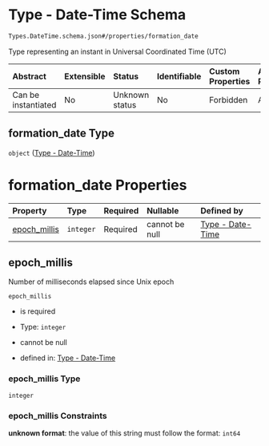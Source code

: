 # Type - Date-Time Schema

```txt
Types.DateTime.schema.json#/properties/formation_date
```

Type representing an instant in Universal Coordinated Time (UTC)

| Abstract            | Extensible | Status         | Identifiable | Custom Properties | Additional Properties | Access Restrictions | Defined In                                                                          |
| :------------------ | :--------- | :------------- | :----------- | :---------------- | :-------------------- | :------------------ | :---------------------------------------------------------------------------------- |
| Can be instantiated | No         | Unknown status | No           | Forbidden         | Allowed               | none                | [Issuer.schema.json\*](../schema/objects/Issuer.schema.json "open original schema") |

## formation_date Type

`object` ([Type - Date-Time](issuer-properties-type---date-time.md))

# formation_date Properties

| Property                      | Type      | Required | Nullable       | Defined by                                                                                                    |
| :---------------------------- | :-------- | :------- | :------------- | :------------------------------------------------------------------------------------------------------------ |
| [epoch_millis](#epoch_millis) | `integer` | Required | cannot be null | [Type - Date-Time](datetime-properties-epoch_millis.md "Types.DateTime.schema.json#/properties/epoch_millis") |

## epoch_millis

Number of milliseconds elapsed since Unix epoch

`epoch_millis`

- is required

- Type: `integer`

- cannot be null

- defined in: [Type - Date-Time](datetime-properties-epoch_millis.md "Types.DateTime.schema.json#/properties/epoch_millis")

### epoch_millis Type

`integer`

### epoch_millis Constraints

**unknown format**: the value of this string must follow the format: `int64`
